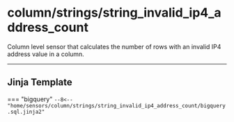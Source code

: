 # column/strings/string_invalid_ip4_address_count
Column level sensor that calculates the number of rows with an invalid IP4 address value in a column.
___
## Jinja Template

=== "bigquery"
    ```
    --8<-- "home/sensors/column/strings/string_invalid_ip4_address_count/bigquery.sql.jinja2"
    ```
